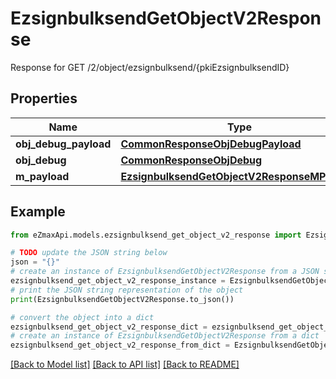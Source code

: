 # EzsignbulksendGetObjectV2Response

Response for GET /2/object/ezsignbulksend/{pkiEzsignbulksendID}

## Properties

Name | Type | Description | Notes
------------ | ------------- | ------------- | -------------
**obj_debug_payload** | [**CommonResponseObjDebugPayload**](CommonResponseObjDebugPayload.md) |  | 
**obj_debug** | [**CommonResponseObjDebug**](CommonResponseObjDebug.md) |  | [optional] 
**m_payload** | [**EzsignbulksendGetObjectV2ResponseMPayload**](EzsignbulksendGetObjectV2ResponseMPayload.md) |  | 

## Example

```python
from eZmaxApi.models.ezsignbulksend_get_object_v2_response import EzsignbulksendGetObjectV2Response

# TODO update the JSON string below
json = "{}"
# create an instance of EzsignbulksendGetObjectV2Response from a JSON string
ezsignbulksend_get_object_v2_response_instance = EzsignbulksendGetObjectV2Response.from_json(json)
# print the JSON string representation of the object
print(EzsignbulksendGetObjectV2Response.to_json())

# convert the object into a dict
ezsignbulksend_get_object_v2_response_dict = ezsignbulksend_get_object_v2_response_instance.to_dict()
# create an instance of EzsignbulksendGetObjectV2Response from a dict
ezsignbulksend_get_object_v2_response_from_dict = EzsignbulksendGetObjectV2Response.from_dict(ezsignbulksend_get_object_v2_response_dict)
```
[[Back to Model list]](../README.md#documentation-for-models) [[Back to API list]](../README.md#documentation-for-api-endpoints) [[Back to README]](../README.md)


